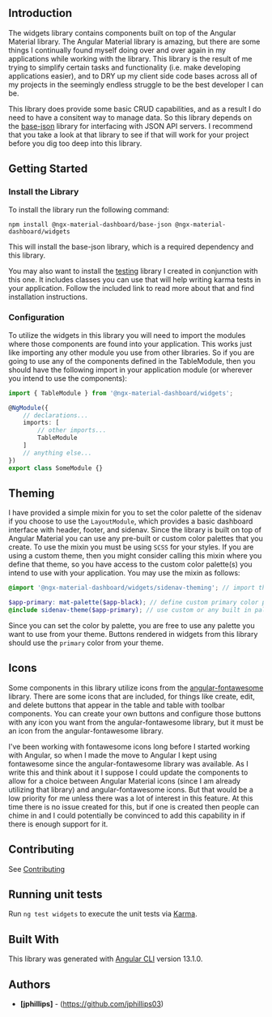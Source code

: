 ## Introduction

The widgets library contains components built on top of the Angular Material
library. The Angular Material library is amazing, but there are some things
I continually found myself doing over and over again in my applications while
working with the library. This library is the result of me trying to simplify
certain tasks and functionality (i.e. make developing applications easier),
and to DRY up my client side code bases across all of my projects in the
seemingly endless struggle to be the best developer I can be.

This library does provide some basic CRUD capabilities, and as a result I do
need to have a consitent way to manage data. So this library depends on the
[base-json](./base-json) library for interfacing with JSON API servers.
I recommend that you take a look at that library to see if that will work for
your project before you dig too deep into this library.

## Getting Started

### Install the Library

To install the library run the following command:

```
npm install @ngx-material-dashboard/base-json @ngx-material-dashboard/widgets
```

This will install the base-json library, which is a required dependency and
this library.

You may also want to install the [testing](./testing)
library I created in conjunction with this one. It includes classes you can use that
will help writing karma tests in your application. Follow the included link to read
more about that and find installation instructions.

### Configuration

To utilize the widgets in this library you will need to import the modules where
those components are found into your application. This works just like importing
any other module you use from other libraries. So if you are going to use any of
the components defined in the TableModule, then you should have the following
import in your application module (or wherever you intend to use the components):

```typescript
import { TableModule } from '@ngx-material-dashboard/widgets';

@NgModule({
    // declarations...
    imports: [
        // other imports...
        TableModule
    ]
    // anything else...
})
export class SomeModule {}
```

## Theming

I have provided a simple mixin for you to set the color palette of the sidenav
if you choose to use the `LayoutModule`, which provides a basic dashboard
interface with header, footer, and sidenav. Since the library is built on top
of Angular Material you can use any pre-built or custom color palettes that
you create. To use the mixin you must be using `SCSS` for your styles. If you
are using a custom theme, then you might consider calling this mixin where you
define that theme, so you have access to the custom color palette(s) you intend
to use with your application. You may use the mixin as follows:

```scss
@import '@ngx-material-dashboard/widgets/sidenav-theming'; // import the mixin

$app-primary: mat-palette($app-black); // define custom primary color palette
@include sidenav-theme($app-primary); // use custom or any built in palette i.e. '$mat-blue'
```

Since you can set the color by palette, you are free to use any palette you want
to use from your theme. Buttons rendered in widgets from this library should use
the `primary` color from your theme.

## Icons

Some components in this library utilize icons from the
[angular-fontawesome](https://www.npmjs.com/package/@fortawesome/angular-fontawesome)
library. There are some icons that are included, for things like create, edit,
and delete buttons that appear in the table and table with toolbar components.
You can create your own buttons and configure those buttons with any icon you
want from the angular-fontawesome library, but it must be an icon from the
angular-fontawesome library.

I've been working with fontawesome icons long before I started working with
Angular, so when I made the move to Angular I kept using fontawesome since the
angular-fontawesome library was available. As I write this and think about it I
suppose I could update the components to allow for a choice between Angular
Material icons (since I am already utilizing that library) and
angular-fontawesome icons. But that would be a low priority for me unless there
was a lot of interest in this feature. At this time there is no issue created
for this, but if one is created then people can chime in and I could potentially
be convinced to add this capability in if there is enough support for it.

## Contributing

See [Contributing](https://github.com/ngx-material-dashboard/ngx-material-dashboard/CONTRIBUTING.md)


## Running unit tests

Run `ng test widgets` to execute the unit tests via
[Karma](https://karma-runner.github.io).

## Built With

This library was generated with [Angular CLI](https://github.com/angular/angular-cli)
version 13.1.0.

## Authors

* **[jphillips]** - (https://github.com/jphillips03)
